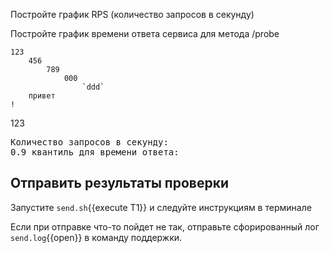 Постройте график RPS (количество запросов в секунду) 

Постройте график времени ответа сервиса для метода /probe 

    123
        456
            789
                000
                    `ddd`
        привет
    !

123





<pre class="file" data-filename="results.txt" data-target="replace">
Количество запросов в секунду: 
0.9 квантиль для времени ответа: 
</pre>

## Отправить результаты проверки

Запустите `send.sh`{{execute T1}} и следуйте инструкциям в терминале

Если при отправке что-то пойдет не так, отправьте сфорированный лог `send.log`{{open}} в команду поддержки.
